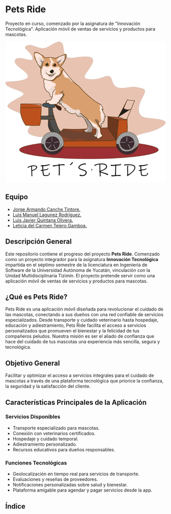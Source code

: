 # Pets Ride
Proyecto en curso, comenzado por la asignatura de "Innovación Tecnológica". Aplicación móvil de ventas de servicios y productos para mascotas.

![PetsRide](logo.png)

 ## Equipo

* [Jorge Armando Canche Tintore.](https://github.com/ArmandoCanche)
* [Luis Manuel Lagunez Rodríguez.](https://github.com/LuisLagunez)
* [Luis Javier Quintana Olivera.](https://github.com/Luis-J-Quintana)
* [Leticia del Carmen Tejero Gamboa.](https://github.com/LeticiaTejeroGamboa2401)

## Descripción General
Este repositorio contiene el progreso del proyecto **Pets Ride**. Comenzado como un proyecto integrador para la asignatura **Innovación Tecnológica** impartida en el séptimo semestre de la licenciatura en Ingeniería de Software de la Universidad Autónoma de Yucatán, vinculación con la Unidad Multidisciplinaria Tizimín. El proyecto pretende servir como una aplicación móvil de ventas de servicios y productos para mascotas.

## ¿Qué es Pets Ride?
Pets Ride es una aplicación móvil diseñada para revolucionar el cuidado de las mascotas, conectando a sus dueños con una red confiable de servicios especializados. Desde transporte y cuidado veterinario hasta hospedaje, educación y adiestramiento, Pets Ride facilita el acceso a servicios personalizados que promueven el bienestar y la felicidad de tus compañeros peludos. Nuestra misión es ser el aliado de confianza que hace del cuidado de tus mascotas una experiencia más sencilla, segura y tecnológica.

## Objetivo General
Facilitar y optimizar el acceso a servicios integrales para el cuidado de mascotas a través de una plataforma tecnológica que priorice la confianza, la seguridad y la satisfacción del cliente.

## Características Principales de la Aplicación

### Servicios Disponibles
- Transporte especializado para mascotas.
- Conexión con veterinarios certificados.
- Hospedaje y cuidado temporal.
- Adiestramiento personalizado.
- Recursos educativos para dueños responsables.

### Funciones Tecnológicas
- Geolocalización en tiempo real para servicios de transporte.
- Evaluaciones y reseñas de proveedores.
- Notificaciones personalizadas sobre salud y bienestar.
- Plataforma amigable para agendar y pagar servicios desde la app.

## Índice



